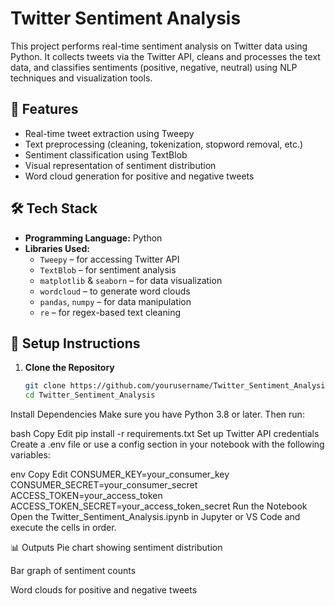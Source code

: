 # Twitter Sentiment Analysis

This project performs real-time sentiment analysis on Twitter data using Python. It collects tweets via the Twitter API, cleans and processes the text data, and classifies sentiments (positive, negative, neutral) using NLP techniques and visualization tools.

## 📌 Features

- Real-time tweet extraction using Tweepy
- Text preprocessing (cleaning, tokenization, stopword removal, etc.)
- Sentiment classification using TextBlob
- Visual representation of sentiment distribution
- Word cloud generation for positive and negative tweets

## 🛠️ Tech Stack

- **Programming Language:** Python
- **Libraries Used:**
  - `Tweepy` – for accessing Twitter API
  - `TextBlob` – for sentiment analysis
  - `matplotlib` & `seaborn` – for data visualization
  - `wordcloud` – to generate word clouds
  - `pandas`, `numpy` – for data manipulation
  - `re` – for regex-based text cleaning

## 🚀 Setup Instructions

1. **Clone the Repository**
   ```bash
   git clone https://github.com/yourusername/Twitter_Sentiment_Analysis.git
   cd Twitter_Sentiment_Analysis
Install Dependencies
Make sure you have Python 3.8 or later. Then run:

bash
Copy
Edit
pip install -r requirements.txt
Set up Twitter API credentials
Create a .env file or use a config section in your notebook with the following variables:

env
Copy
Edit
CONSUMER_KEY=your_consumer_key
CONSUMER_SECRET=your_consumer_secret
ACCESS_TOKEN=your_access_token
ACCESS_TOKEN_SECRET=your_access_token_secret
Run the Notebook
Open the Twitter_Sentiment_Analysis.ipynb in Jupyter or VS Code and execute the cells in order.

📊 Outputs
Pie chart showing sentiment distribution

Bar graph of sentiment counts

Word clouds for positive and negative tweets
